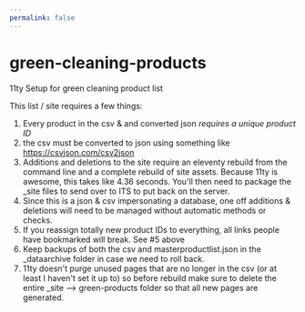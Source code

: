 ```yaml
---
permalink: false
---
```

# green-cleaning-products
11ty Setup for green cleaning product list

This list / site requires a few things:
1. Every product in the csv & and converted json *requires a unique product ID* 
2. the csv must be converted to json using something like https://csvjson.com/csv2json 
3. Additions and deletions to the site require an eleventy rebuild from the command line and a complete rebuild of site assets. Because 11ty is awesome, this takes like 4.36 seconds. You'll then need to package the _site files to send over to ITS to put back on the server.
4. Since this is a json & csv impersonating a database, one off additions & deletions will need to be managed without automatic methods or checks. 
5. If you reassign totally new product IDs to everything, all links people have bookmarked will break. See #5 above
6. Keep backups of both the csv and masterproductlist.json in the _dataarchive folder in case we need to roll back.
7. 11ty doesn't purge unused pages that are no longer in the csv (or at least I haven't set it up to) so before rebuild make sure to delete the entire _site --> green-products folder so that all new pages are generated. 
